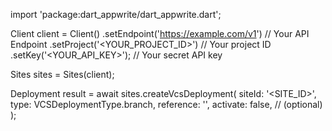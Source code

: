 import 'package:dart_appwrite/dart_appwrite.dart';

Client client = Client()
    .setEndpoint('https://example.com/v1') // Your API Endpoint
    .setProject('<YOUR_PROJECT_ID>') // Your project ID
    .setKey('<YOUR_API_KEY>'); // Your secret API key

Sites sites = Sites(client);

Deployment result = await sites.createVcsDeployment(
    siteId: '<SITE_ID>',
    type: VCSDeploymentType.branch,
    reference: '<REFERENCE>',
    activate: false, // (optional)
);

